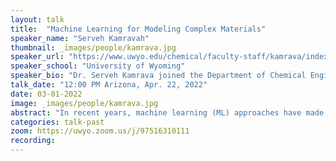 ```yaml
---
layout: talk
title:  "Machine ​Learning for Modeling Complex Materials"
speaker_name: "Serveh Kamravah" 
thumbnail: _images/people/kamrava.jpg
speaker_url: "https://www.uwyo.edu/chemical/faculty-staff/kamrava/index.html"
speaker_school: "University of Wyoming"
speaker_bio: "Dr. Serveh Kamrava joined the Department of Chemical Engineering at the University of Wyoming as an Assistant Professor in August 2021. She earned her Ph.D. in Chemical Engineering from the University of Southern California in 2020 where her research was focused on Complex Porous Materials Modeling using Machine Learning. She is a member of the Society of Women Engineers (SWE), the American Institute of Chemical Engineers (AIChE), and the American Physical Society (APS). Her research has been published in journals such as Neural Networks, Journal of Membrane Science, Physical Review E, Advances in Water Resources, Transport in Porous Media, and Nature Computational Materials."
talk_date: "12:00 PM Arizona, Apr. 22, 2022"
date: 03-01-2022
image: _images/people/kamrava.jpg
abstract: "In recent years, machine learning (ML) approaches have made it possible to extract and explore intricate patterns from big data. One of the fields that can benefit from the computational advantages that ML offers is materials characterization where we have complex heterogeneous morphology. The morphology of complex systems is one of the determinant elements that control a variety of their properties, such as flow, transport, mechanical and thermal behaviors. Such properties are often estimated using experimental and computational methods, which can be very costly and time-demanding. As such, faster and more automatic methods are required. Machine learning provides an alternative solution to this problem. In my presentation, I will talk about a deep learning model (DL) that can take the 3D morphology of complex materials and estimate their transport properties. Then, I will talk about applying DL for quantifying the accuracy of augmentation methods (used for constructing the large dataset) and identifying the method that can provide the best set of data by minimizing the discrepancy and expanding the variability. I will also discuss the application of deep learning for dynamic data when they change with time for a transport problem on a complex membrane system. I close this particular topic by describing how the governing equations can be used in DL for filling the gap in data and reducing the amount of training data."
categories: talk-past
zoom: https://uwyo.zoom.us/j/97516310111
recording:
---
```

